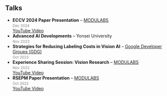 ## Talks

<ul style="margin:0 0 20px;">

  <li>
    <strong>ECCV 2024 Paper Presentation</strong> – <a href="https://www.linkedin.com/school/modulabs/?originalSubdomain=kr"><autocolor>MODULABS</autocolor></a><br>
    <small style="color:gray;">Dec 2024</small><br>
    <a href="https://www.youtube.com/watch?v=U5WcwfjWiJg&t=37s"><autocolor>YouTube Video</autocolor></a>
  </li>

  <li>
    <strong>Advanced AI Developments</strong> – <autocolor>Yonsei University</autocolor><br>
    <small style="color:gray;">Nov 2023</small>
  </li>

  <li>
    <strong>Strategies for Reducing Labeling Costs in Vision AI</strong> – <a href="https://gdg.community.dev/"><autocolor>Google Developer Groups (GDG)</autocolor></a><br>
    <small style="color:gray;">Oct 2023</small>
  </li>

  <li>
    <strong>Experience Sharing Session: Vision Research</strong> – <a href="https://www.linkedin.com/school/modulabs/?originalSubdomain=kr"><autocolor>MODULABS</autocolor></a><br>
    <small style="color:gray;">Nov 2022</small><br>
    <a href="http://youtube.com/watch?v=uSs3xV3RIqQ&t=555s"><autocolor>YouTube Video</autocolor></a>
  </li>

  <li>
    <strong>RSEPM Paper Presentation</strong> – <a href="https://www.linkedin.com/school/modulabs/?originalSubdomain=kr"><autocolor>MODULABS</autocolor></a><br>
    <small style="color:gray;">Oct 2022</small><br>
    <a href="https://www.youtube.com/watch?v=loznONvplo8&list=PLv6H9ngYdJbKcGl2VrVBr8YAClPcVrrim&index=92"><autocolor>YouTube Video</autocolor></a>
  </li>

</ul>
